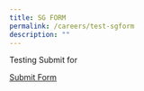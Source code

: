 ```yaml
---
title: SG FORM
permalink: /careers/test-sgform
description: ""
---
```

Testing Submit for

[Submit Form](https://form.gov.sg/#!/60e3e7f6767aad0012645d4b)